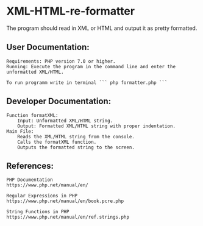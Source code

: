 # XML-HTML-re-formatter
The program should read in XML or HTML and output it as pretty formatted.



## User Documentation:

    Requirements: PHP version 7.0 or higher.
    Running: Execute the program in the command line and enter the unformatted XML/HTML.

    To run programm write in terminal ``` php formatter.php ```

## Developer Documentation:

    Function formatXML:
        Input: Unformatted XML/HTML string.
        Output: Formatted XML/HTML string with proper indentation.
    Main File:
        Reads the XML/HTML string from the console.
        Calls the formatXML function.
        Outputs the formatted string to the screen.

## References:

    PHP Documentation
    https://www.php.net/manual/en/

    Regular Expressions in PHP
    https://www.php.net/manual/en/book.pcre.php
    
    String Functions in PHP
    https://www.php.net/manual/en/ref.strings.php